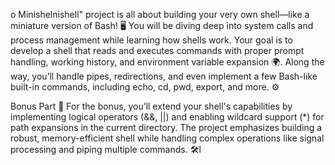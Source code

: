o Minishelnishell" project is all about building your very own shell—like a miniature version of Bash! 🖥️ You will be diving deep into system calls and process management while learning how shells work. Your goal is to develop a shell that reads and executes commands with proper prompt handling, working history, and environment variable expansion 🌍. Along the way, you’ll handle pipes, redirections, and even implement a few Bash-like built-in commands, including echo, cd, pwd, export, and more. ⚙️

Bonus Part 🌟
For the bonus, you’ll extend your shell's capabilities by implementing logical operators (&&, ||) and enabling wildcard support (*) for path expansions in the current directory. The project emphasizes building a robust, memory-efficient shell while handling complex operations like signal processing and piping multiple commands. 🛠️l

